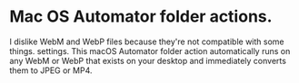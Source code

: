 # Mac OS Automator folder actions.

I dislike WebM and WebP files because they're not compatible with some things. settings. This macOS Automator folder action automatically runs on any WebM or WebP that exists on your desktop and immediately converts them to JPEG or MP4.

